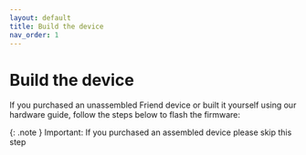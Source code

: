 ```yaml
---
layout: default
title: Build the device
nav_order: 1
---
```


# Build the device

If you purchased an unassembled Friend device or built it yourself using our hardware guide, follow the steps below to flash the firmware:

{: .note }
Important: If you purchased an assembled device please skip this step
